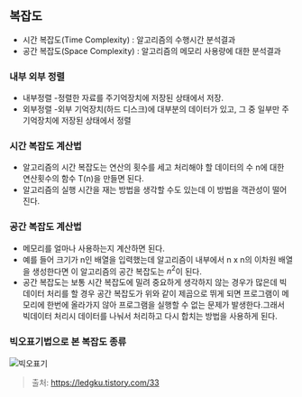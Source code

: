 ## 복잡도
- 시간 복잡도(Time Complexity) : 알고리즘의 수행시간 분석결과
- 공간 복잡도(Space Complexity) : 알고리즘의 메모리 사용량에 대한 분석결과

### 내부 외부 정렬
- 내부정렬
  -정렬한 자료를 주기억장치에 저장된 상태에서 저장.
- 외부정렬
  -외부 기억장치(하드 디스크)에 대부분의 데이터가 있고, 그 중 일부만 주기억장치에 저장된 상태에서 정렬


### 시간 복잡도 계산법
- 알고리즘의 시간 복잡도는 연산의 횟수를 세고 처리해야 할 데이터의 수 n에 대한 연산횟수의 함수 T(n)을 만들면 된다.
- 알고리즘의 실행 시간을 재는 방법을 생각할 수도 있는데 이 방법을 객관성이 떨어진다.

### 공간 복잡도 계산법
- 메모리를 얼마나 사용하는지 계산하면 된다.
- 예를 들어 크기가 n인 배열을 입력했는데 알고리즘이 내부에서 n x n의 이차원 배열을 생성한다면 이 알고리즘의 공간 복잡도는 $n^2$이 된다.
- 공간 복잡도는 보통 시간 복잡도에 밀려 중요하게 생각하지 않는 경우가 많은데 빅데이터 처리를 할 경우 공간 복잡도가 위와 같이 제곱으로 뛰게 되면 
프로그램이 메모리에 한번에 올라가지 않아 프로그램을 실행할 수 없는 문제가 발생한다.그래서 빅데이터 처리시 데이터를 나눠서 처리하고 다시 합치는 방법을 사용하게 된다.

### 빅오표기법으로 본 복잡도 종류
![빅오표기](https://img1.daumcdn.net/thumb/R1280x0/?scode=mtistory2&fname=http%3A%2F%2Fcfile28.uf.tistory.com%2Fimage%2F260F4850559AB6672C45F1)

> 출처: https://ledgku.tistory.com/33
